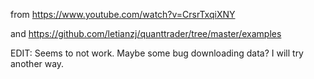 from <https://www.youtube.com/watch?v=CrsrTxqiXNY>

and <https://github.com/letianzj/quanttrader/tree/master/examples>

EDIT: Seems to not work. Maybe some bug downloading data? I will try another way.